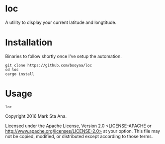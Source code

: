 # loc

A utility to display your current latitude and longtitude.

# Installation


Binaries to follow shortly once I've setup the automation.

```
git clone https://github.com/booyaa/loc
cd loc
cargo install
```
# Usage

`loc`

Copyright 2016 Mark Sta Ana.

Licensed under the Apache License, Version 2.0 <LICENSE-APACHE or
http://www.apache.org/licenses/LICENSE-2.0> at your option. This file may not
be copied, modified, or distributed except according to those terms.
